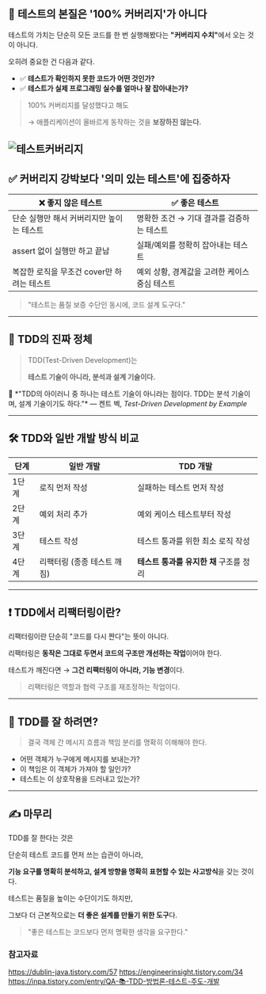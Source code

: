 <h2 id="🎯-테스트의-본질은-100-커버리지가-아니다">🎯 테스트의 본질은 '100% 커버리지'가 아니다</h2>
<p>테스트의 가치는 단순히 모든 코드를 한 번 실행해봤다는 <strong>&quot;커버리지 수치&quot;</strong>에서 오는 것이 아니다.</p>
<p>오히려 중요한 건 다음과 같다.</p>
<ul>
<li>✅ <strong>테스트가 확인하지 못한 코드가 어떤 것인가?</strong></li>
<li>✅ <strong>테스트가 실제 프로그래밍 실수를 얼마나 잘 잡아내는가?</strong></li>
</ul>
<blockquote>
<p>100% 커버리지를 달성했다고 해도</p>
<p>→ 애플리케이션이 올바르게 동작하는 것을 <strong>보장하진 않는다.</strong></p>
</blockquote>
<h2 id="테스트커버리지"><img alt="테스트커버리지" src="https://img1.daumcdn.net/thumb/R1280x0/?scode=mtistory2&amp;fname=https%3A%2F%2Fblog.kakaocdn.net%2Fdn%2FKQlc7%2FbtqALQ3sJnv%2FCQzAMuWkgiPqUMQmDpuFr0%2Fimg.png" /></h2>
<h2 id="✅-커버리지-강박보다-의미-있는-테스트에-집중하자">✅ 커버리지 강박보다 '의미 있는 테스트'에 집중하자</h2>
<table>
<thead>
<tr>
<th>❌ 좋지 않은 테스트</th>
<th>✅ 좋은 테스트</th>
</tr>
</thead>
<tbody><tr>
<td>단순 실행만 해서 커버리지만 높이는 테스트</td>
<td>명확한 조건 → 기대 결과를 검증하는 테스트</td>
</tr>
<tr>
<td>assert 없이 실행만 하고 끝남</td>
<td>실패/예외를 정확히 잡아내는 테스트</td>
</tr>
<tr>
<td>복잡한 로직을 무조건 cover만 하려는 테스트</td>
<td>예외 상황, 경계값을 고려한 케이스 중심 테스트</td>
</tr>
</tbody></table>
<blockquote>
<p>&quot;테스트는 품질 보증 수단인 동시에, 코드 설계 도구다.&quot;</p>
</blockquote>
<hr />
<h2 id="🧩-tdd의-진짜-정체">🧩 TDD의 진짜 정체</h2>
<blockquote>
<p>TDD(Test-Driven Development)는</p>
<p><strong>테스트 기술이 아니라, 분석과 설계 기술이다.</strong></p>
</blockquote>
<p>📖 *&quot;TDD의 아이러니 중 하나는 테스트 기술이 아니라는 점이다.
TDD는 분석 기술이며, 설계 기술이기도 하다.&quot;*
— 켄트 벡, <em>Test-Driven Development by Example</em></p>
<hr />
<h2 id="🛠️-tdd와-일반-개발-방식-비교">🛠️ TDD와 일반 개발 방식 비교</h2>
<table>
<thead>
<tr>
<th>단계</th>
<th>일반 개발</th>
<th>TDD 개발</th>
</tr>
</thead>
<tbody><tr>
<td>1단계</td>
<td>로직 먼저 작성</td>
<td>실패하는 테스트 먼저 작성</td>
</tr>
<tr>
<td>2단계</td>
<td>예외 처리 추가</td>
<td>예외 케이스 테스트부터 작성</td>
</tr>
<tr>
<td>3단계</td>
<td>테스트 작성</td>
<td>테스트 통과를 위한 최소 로직 작성</td>
</tr>
<tr>
<td>4단계</td>
<td>리팩터링 (종종 테스트 깨짐)</td>
<td><strong>테스트 통과를 유지한 채</strong> 구조를 정리</td>
</tr>
</tbody></table>
<hr />
<h2 id="❗️-tdd에서-리팩터링이란">❗️ TDD에서 리팩터링이란?</h2>
<p>리팩터링이란 단순히 &quot;코드를 다시 짠다&quot;는 뜻이 아니다.</p>
<p>리팩터링은 <strong>동작은 그대로 두면서 코드의 구조만 개선하는 작업</strong>이어야 한다.</p>
<p>테스트가 깨진다면 → <strong>그건 리팩터링이 아니라, 기능 변경</strong>이다.</p>
<blockquote>
<p>리팩터링은 역할과 협력 구조를 재조정하는 작업이다.</p>
</blockquote>
<hr />
<h2 id="🧠-tdd를-잘-하려면">🧠 TDD를 잘 하려면?</h2>
<blockquote>
<p>결국 객체 간 메시지 흐름과 책임 분리를 명확히 이해해야 한다.</p>
</blockquote>
<ul>
<li>어떤 객체가 누구에게 메시지를 보내는가?</li>
<li>이 책임은 이 객체가 가져야 할 일인가?</li>
<li>테스트는 이 상호작용을 드러내고 있는가?</li>
</ul>
<hr />
<h2 id="✍️-마무리">✍️ 마무리</h2>
<p>TDD를 잘 한다는 것은</p>
<p>단순히 테스트 코드를 먼저 쓰는 습관이 아니라,</p>
<p><strong>기능 요구를 명확히 분석하고, 설계 방향을 명확히 표현할 수 있는 사고방식</strong>을 갖는 것이다.</p>
<p>테스트는 품질을 높이는 수단이기도 하지만,</p>
<p>그보다 더 근본적으로는 <strong>더 좋은 설계를 만들기 위한 도구</strong>다.</p>
<blockquote>
<p>&quot;좋은 테스트는 코드보다 먼저 명확한 생각을 요구한다.&quot;</p>
</blockquote>
<h3 id="참고자료">참고자료</h3>
<p><a href="https://dublin-java.tistory.com/57">https://dublin-java.tistory.com/57</a>
<a href="https://engineerinsight.tistory.com/34">https://engineerinsight.tistory.com/34</a>
<a href="https://inpa.tistory.com/entry/QA-%F0%9F%93%9A-TDD-%EB%B0%A9%EB%B2%95%EB%A1%A0-%ED%85%8C%EC%8A%A4%ED%8A%B8-%EC%A3%BC%EB%8F%84-%EA%B0%9C%EB%B0%9C">https://inpa.tistory.com/entry/QA-📚-TDD-방법론-테스트-주도-개발</a></p>